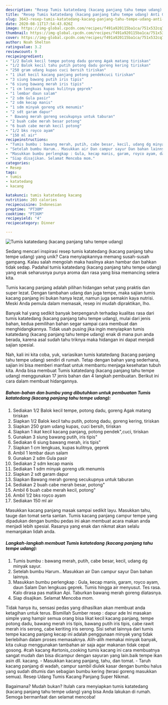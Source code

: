 ```yaml
---
description: "Resep Tumis katatedang (kacang panjang tahu tempe udang) Anti Gagal"
title: "Resep Tumis katatedang (kacang panjang tahu tempe udang) Anti Gagal"
slug: 3643-resep-tumis-katatedang-kacang-panjang-tahu-tempe-udang-anti-gagal
date: 2020-08-11T17:54:43.026Z
image: https://img-global.cpcdn.com/recipes/f491a920115ba1ca/751x532cq70/tumis-katatedang-kacang-panjang-tahu-tempe-udang-foto-resep-utama.jpg
thumbnail: https://img-global.cpcdn.com/recipes/f491a920115ba1ca/751x532cq70/tumis-katatedang-kacang-panjang-tahu-tempe-udang-foto-resep-utama.jpg
cover: https://img-global.cpcdn.com/recipes/f491a920115ba1ca/751x532cq70/tumis-katatedang-kacang-panjang-tahu-tempe-udang-foto-resep-utama.jpg
author: Noah Shelton
ratingvalue: 3.2
reviewcount: 9
recipeingredient:
- "1/2 Balok kecil tempe potong dadu goreng Agak matang tiriskan"
- "1/2 Balok kecil tahu putih potong dadu goreng kering tiriskan"
- "250 gram udang kupas cuci bersih tiriskan"
- "1 ikat kecil kacang panjang potong pendekcuci tiriskan"
- "3 siung bawang putih iris tipis"
- "6 siung bawang merah iris tipis"
- "1 cm lengkuas kupas kulitnya geprek"
- "1 lembar daun salam"
- "2 sdm Gula pasir"
- "2 sdm kecap manis"
- "1 sdm minyak goreng utk menumis"
- "2 sdt garam dapur"
- " Bawang merah goreng secukupnya untuk taburan"
- "2 buah cabe merah besar potong"
- "6 buah cabe merah kecil potong"
- "1/2 bks royco ayam"
- "150 ml air"
recipeinstructions:
- "Tumis bumbu : bawang merah, putih, cabe besar, kecil, udang dg minyak sayur."
- "Setelah bumbu Harum.. Masukkan air Dan campur sayur Dan bahan lainnya."
- "Masukkan bumbu perlengkap : Gula, kecap manis, garam, royco ayam, daun Salam Dan lengkuas geprek. Tumis hingga air menyusut. Tes rasa. Kalo dirasa pas matikan Api. Taburkan bawang merah goreng diatasnya."
- "Siap disajikan. Selamat Mencoba mom."
categories:
- Resep
tags:
- tumis
- katatedang
- kacang

katakunci: tumis katatedang kacang 
nutrition: 203 calories
recipecuisine: Indonesian
preptime: "PT38M"
cooktime: "PT36M"
recipeyield: "4"
recipecategory: Dinner

---
```



![Tumis katatedang (kacang panjang tahu tempe udang)](https://img-global.cpcdn.com/recipes/f491a920115ba1ca/751x532cq70/tumis-katatedang-kacang-panjang-tahu-tempe-udang-foto-resep-utama.jpg)

Sedang mencari inspirasi resep tumis katatedang (kacang panjang tahu tempe udang) yang unik? Cara menyiapkannya memang susah-susah gampang. Kalau salah mengolah maka hasilnya akan hambar dan bahkan tidak sedap. Padahal tumis katatedang (kacang panjang tahu tempe udang) yang enak seharusnya punya aroma dan rasa yang bisa memancing selera kita.

Tumis kacang panjang adalah pilihan hidangan sehat yang praktis dan super lezat. Dengan tambahan udang dan juga tempe, maka sajian tumis kacang panjang ini bukan hanya lezat, namun juga semakin kaya nutrisi. Meski Anda pemula dalam memasak, resep ini mudah dipraktikan, lho.

Banyak hal yang sedikit banyak berpengaruh terhadap kualitas rasa dari tumis katatedang (kacang panjang tahu tempe udang), mulai dari jenis bahan, kedua pemilihan bahan segar sampai cara membuat dan menghidangkannya. Tidak usah pusing jika ingin menyiapkan tumis katatedang (kacang panjang tahu tempe udang) enak di mana pun anda berada, karena asal sudah tahu triknya maka hidangan ini dapat menjadi sajian spesial.


Nah, kali ini kita coba, yuk, variasikan tumis katatedang (kacang panjang tahu tempe udang) sendiri di rumah. Tetap dengan bahan yang sederhana, sajian ini bisa memberi manfaat untuk membantu menjaga kesehatan tubuh kita. Anda bisa membuat Tumis katatedang (kacang panjang tahu tempe udang) menggunakan 17 jenis bahan dan 4 langkah pembuatan. Berikut ini cara dalam membuat hidangannya.

<!--inarticleads1-->

##### Bahan-bahan dan bumbu yang dibutuhkan untuk pembuatan Tumis katatedang (kacang panjang tahu tempe udang):

1. Sediakan 1/2 Balok kecil tempe, potong dadu, goreng Agak matang tiriskan
1. Siapkan 1/2 Balok kecil tahu putih, potong dadu, goreng kering, tiriskan
1. Siapkan 250 gram udang kupas, cuci bersih, tiriskan
1. Siapkan 1 ikat kecil kacang panjang, potong pendek&#34;,cuci, tiriskan
1. Gunakan 3 siung bawang putih, iris tipis&#34;
1. Sediakan 6 siung bawang merah, iris tipis&#34;
1. Siapkan 1 cm lengkuas, kupas kulitnya, geprek
1. Ambil 1 lembar daun salam
1. Gunakan 2 sdm Gula pasir
1. Sediakan 2 sdm kecap manis
1. Sediakan 1 sdm minyak goreng utk menumis
1. Siapkan 2 sdt garam dapur
1. Siapkan  Bawang merah goreng secukupnya untuk taburan
1. Sediakan 2 buah cabe merah besar, potong&#34;
1. Ambil 6 buah cabe merah kecil, potong&#34;
1. Ambil 1/2 bks royco ayam
1. Sediakan 150 ml air


Masukkan kacang panjang masak sampai sedikit layu. Masukkan tahu, tauge dan tomat serta santan. Tumis kacang panjang campur tempe yang dipadukan dengan bumbu pedas ini akan membuat acara makan anda menjadi lebih spesial. Rasanya yang enak dan nikmat akan selalu memanjakan lidah anda. 

<!--inarticleads2-->

##### Langkah-langkah membuat Tumis katatedang (kacang panjang tahu tempe udang):

1. Tumis bumbu : bawang merah, putih, cabe besar, kecil, udang dg minyak sayur.
1. Setelah bumbu Harum.. Masukkan air Dan campur sayur Dan bahan lainnya.
1. Masukkan bumbu perlengkap : Gula, kecap manis, garam, royco ayam, daun Salam Dan lengkuas geprek. Tumis hingga air menyusut. Tes rasa. Kalo dirasa pas matikan Api. Taburkan bawang merah goreng diatasnya.
1. Siap disajikan. Selamat Mencoba mom.


Tidak hanya itu, sensasi pedas yang dihasilkan akan membuat anda ketagihan untuk terus. Bismillah Sumber resep : dapur ade Ini masakan simple yang hampir semua orang bisa Iikat kecil kacang panjang, tempe potong dadu, bawang merah iris tipis, bawang putih iris tipis, cabe rawit merah iris serong, cabe keriting iris serong. Sisi sehat lainnya dari tumis tempe kacang panjang kecap ini adalah penggunaan minyak yang tidak berlebihan dalam proses memasaknya. Alih-alih memakai minyak banyak, kita cukup menggunakan tambahan air saja agar makanan tidak cepat gosong. #cah kacang #artonis_cooking tumis kacang ini cara membuatnya sangat mudah dan bisa dicampur dengan sayuran yang lain.baik tempe ikan asin dll. kacang. - Masukkan kacang panjang, tahu, dan tomat. - Taruh kacang panjang di wadah, campur sambil diulek kasar dengan bumbu halus yang sudah ditumis dan sebagian bumbu kering (terasi goreng masukkan semua). Resep Udang Tumis Kacang Panjang Super Nikmat. 

Bagaimana? Mudah bukan? Itulah cara menyiapkan tumis katatedang (kacang panjang tahu tempe udang) yang bisa Anda lakukan di rumah. Semoga bermanfaat dan selamat mencoba!
